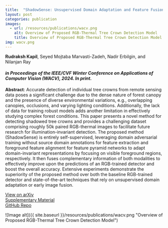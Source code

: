 ```yaml
---
title:  "ShadowSense: Unsupervised Domain Adaptation and Feature Fusion for Shadow-Agnostic Tree Crown Detection from RGB-Thermal Drone Imagery"
layout: post
categories: publication
images:
  - url: /resources/publications/wacv.png
    alt: Overview of Proposed RGB-Thermal Tree Crown Detection Model
    title: Overview of Proposed RGB-Thermal Tree Crown Detection Model
img: wacv.png
---
```


**Rudraksh Kapil**, Seyed Mojtaba Marvasti-Zadeh, Nadir Erbilgin, and Nilanjan Ray

#### *in Proceedings of the IEEE/CVF Winter Conference on Applications of Computer Vision (WACV), 2024. In print.*


**Abstract**: Accurate detection of individual tree crowns from remote sensing data poses a significant challenge due to the dense nature of forest canopy and the presence of diverse environmental variations, e.g., overlapping canopies, occlusions, and varying lighting conditions. Additionally, the lack of data for training robust models adds another limitation in effectively studying complex forest conditions. This paper presents a novel method for detecting shadowed tree crowns and provides a challenging dataset comprising roughly 50k paired RGB-thermal images to facilitate future research for illumination-invariant detection. The proposed method (ShadowSense) is entirely self-supervised, leveraging domain adversarial training without source domain annotations for feature extraction and foreground feature alignment for feature pyramid networks to adapt domain-invariant representations by focusing on visible foreground regions, respectively. It then fuses complementary information of both modalities to effectively improve upon the predictions of an RGB-trained detector and boost the overall accuracy. Extensive experiments demonstrate the superiority of the proposed method over both the baseline RGB-trained detector and state-of-the-art techniques that rely on unsupervised domain adaptation or early image fusion.



<div class="button-container">
  <div class="more"><a href="{{ site.url }}/{{ page.url }}">View on arXiv</a></div>
   <div class="more"><a href="{{ site.url }}/resources/publications/wacv_supplementary.pdf">Supplementary Material</a></div>
   <div class="more"><a href="https://github.com/rudrakshkapil/ShadowSense">GitHub Repo</a></div>
</div>



![Image alt]({{ site.baseurl }}/resources/publications/wacv.png "Overview of Proposed RGB-Thermal Tree Crown Detection Model")




